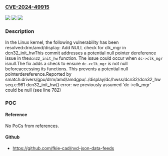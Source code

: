 ### [CVE-2024-49915](https://cve.mitre.org/cgi-bin/cvename.cgi?name=CVE-2024-49915)
![](https://img.shields.io/static/v1?label=Product&message=Linux&color=blue)
![](https://img.shields.io/static/v1?label=Version&message=1da177e4c3f4%3C%200d94d9cbd9fe%20&color=brighgreen)
![](https://img.shields.io/static/v1?label=Vulnerability&message=n%2Fa&color=brighgreen)

### Description

In the Linux kernel, the following vulnerability has been resolved:drm/amd/display: Add NULL check for clk_mgr in dcn32_init_hwThis commit addresses a potential null pointer dereference issue in the`dcn32_init_hw` function. The issue could occur when `dc->clk_mgr` isnull.The fix adds a check to ensure `dc->clk_mgr` is not null beforeaccessing its functions. This prevents a potential null pointerdereference.Reported by smatch:drivers/gpu/drm/amd/amdgpu/../display/dc/hwss/dcn32/dcn32_hwseq.c:961 dcn32_init_hw() error: we previously assumed 'dc->clk_mgr' could be null (see line 782)

### POC

#### Reference
No PoCs from references.

#### Github
- https://github.com/fkie-cad/nvd-json-data-feeds

